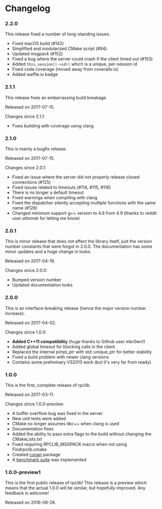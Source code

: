 # Changelog

### 2.2.0

This release fixed a number of long-standing issues.

  * Fixed macOS build (#142)
  * Simplified and modularized CMake script (#94)
  * Updated msgpack (#152)
  * Fixed a bug where the server could crash if the client timed out (#153)
  * Added `this_session()->id()` which is a unique, per-session id
  * Fixed code coverage (moved away from coveralls.io)
  * Added waffle.io badge

### 2.1.1

This release fixes an embarrassing build breakage.

Released on 2017-07-15.

Changes since 2.1.1:

  * Fixes building with coverage using clang


### 2.1.0

This is mainly a bugfix release.

Released on 2017-07-15.

Changes since 2.0.1:

  * Fixed an issue where the server did not properly release closed connections (#125)
  * Fixed issues related to timeouts (#114, #115, #116)
  * There is no longer a default timeout
  * Fixed warnings when compiling with clang
  * Fixed the dispatcher silently accepting multiple functions with the same name (#128)
  * Changed minimum support g++ version to 4.8 from 4.9 (thanks to reddit user *attomsk* for letting me know)

### 2.0.1

This is minor release that does not affect the library itself, just the version
number constants that were forgot in 2.0.0. The documentation has some minor updates
and a huge change in looks.

Released on 2017-04-19.

Changes since 2.0.0:

  * Bumped version number
  * Updated documentation looks


### 2.0.0

This is an interface-breaking release (hence the major version number increase).

Released on 2017-04-02.

Changes since 1.0.0:

  * **Added C++11 compatibility** (huge thanks to Github user mbr0wn!)
  * Added global timeout for blocking calls in the client
  * Replaced the internal pimpl_ptr with std::unique_ptr for better stability
  * Fixed a build problem with newer clang versions
  * Contains some preliminary VS2013 work (but it's very far from ready)


### 1.0.0

This is the first, complete release of rpclib.

Released on 2017-03-11.

Changes since 1.0.0-preview:

  * A buffer overflow bug was fixed in the server
  * New unit tests were added
  * CMake no longer assumes libc++ when clang is used
  * Documentation fixes
  * Added the ability to pass extra flags to the build without changing the
    CMakeLists.txt
  * Fixed requiring RPCLIB\_MSGPACK macro when not using Findrpclib.cmake
  * Created [conan](https://conan.io) package
  * A [benchmark suite](https://github.com/rpclib/benchmarks) was implemented

### 1.0.0-preview1

This is the first public release of rpclib! This release is a preview which means that the actual 1.0.0 will be similar, but hopefully improved. Any feedback is welcome!

Released on 2016-08-28.
